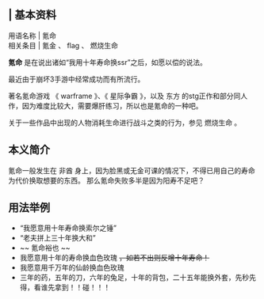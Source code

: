 |  **基本资料**  
---  
用语名称  |  氪命   
相关条目  |  氪金  、  flag  、  燃烧生命   
  
**氪命** 是在说出诸如“我用十年寿命换ssr”之后，如愿以偿的说法。

最近由于崩坏3手游中经常成功而有所流行。

著名氪命游戏 《  warframe  》、《  星际争霸  》，以及  东方
的stg正作和部分同人作，因为难度比较大，需要爆肝练习，所以也是氪命的一种吧。

关于一些作品中出现的人物消耗生命进行战斗之类的行为，参见  燃烧生命  。

##  本义简介

氪命一般发生在  非酋  身上，因为脸黑或无金可课的情况下，不得已用自己的寿命为代价换取想要的东西。  那么氪命失败多半是因为阳寿不足吧？

##  用法举例

  * “我愿意用十年寿命换索尔之锤” 
  * “老夫拼上三十年换大和” 
  * ~~ 氪命裕也  ~~
  * 我愿意用十年的寿命换血色玫瑰 ~~，如若不出则反增十年寿命！~~
  * 我愿意用千万年的仙龄换血色玫瑰 
  * 三年的药，五年的刀，六年的兔足，十年的背包，二十五年能换外套，先秒先得，看谁先拿到！！碰！！！ 